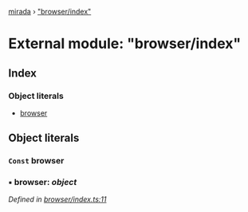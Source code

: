 [mirada](../README.md) › ["browser/index"](_browser_index_.md)

# External module: "browser/index"


## Index

### Object literals

* [browser](_browser_index_.md#const-browser)

## Object literals

### `Const` browser

### ▪ **browser**: *object*

*Defined in [browser/index.ts:11](https://github.com/cancerberoSgx/mirada/blob/2aa7cf1/mirada/src/browser/index.ts#L11)*